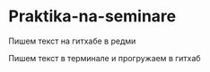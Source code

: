 # Praktika-na-seminare

Пишем текст на гитхабе в редми

Пишем текст в терминале и прогружаем в гитхаб